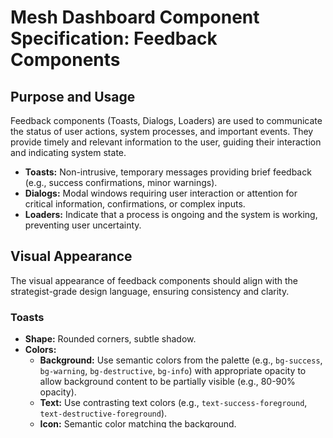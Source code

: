 # Mesh Dashboard Component Specification: Feedback Components

## Purpose and Usage

Feedback components (Toasts, Dialogs, Loaders) are used to communicate the status of user actions, system processes, and important events. They provide timely and relevant information to the user, guiding their interaction and indicating system state.

-   **Toasts:** Non-intrusive, temporary messages providing brief feedback (e.g., success confirmations, minor warnings).
-   **Dialogs:** Modal windows requiring user interaction or attention for critical information, confirmations, or complex inputs.
-   **Loaders:** Indicate that a process is ongoing and the system is working, preventing user uncertainty.

## Visual Appearance

The visual appearance of feedback components should align with the strategist-grade design language, ensuring consistency and clarity.

### Toasts

-   **Shape:** Rounded corners, subtle shadow.
-   **Colors:**
    -   **Background:** Use semantic colors from the palette (e.g., `bg-success`, `bg-warning`, `bg-destructive`, `bg-info`) with appropriate opacity to allow background content to be partially visible (e.g., 80-90% opacity).
    -   **Text:** Use contrasting text colors (e.g., `text-success-foreground`, `text-destructive-foreground`).
    -   **Icon:** Semantic color matching the background.
-   **Typography:** Small, readable font size (e.g., `text-sm`).
-   **Icons:** Include relevant icons (e.g., checkmark for success, warning triangle, error icon) to quickly convey the type of feedback.
-   **Positioning:** Typically appear in a consistent location (e.g., top-right, bottom-center) and stack neatly if multiple toasts appear.

### Dialogs

-   **Shape:** Rounded corners, prominent shadow.
-   **Colors:**
    -   **Overlay:** Semi-transparent dark overlay to dim the background content, focusing attention on the dialog.
    -   **Background:** Use the primary card background color (`bg-card`).
    -   **Text:** Use primary foreground and muted foreground colors for titles, descriptions, and content.
    -   **Borders:** Subtle border color (`border`).
-   **Typography:** Larger font size for titles (e.g., `text-lg` or `text-xl`), standard text size for descriptions and content.
-   **Structure:** Clear separation of Header (Title, Description), Content, and Footer (Action Buttons).
-   **Action Buttons:** Use Button components with appropriate variants (e.g., `default`, `destructive`, `outline`) for primary and secondary actions.

### Loaders

-   **Types:**
    -   **Spinner/Indicator:** For indeterminate loading (e.g., fetching data). Subtle animation (e.g., rotating).
    -   **Progress Bar:** For processes with a known duration or progress (e.g., file upload, batch processing).
-   **Colors:** Use accent color (`text-accent`, `bg-accent`) or primary color (`text-primary`, `bg-primary`) for the loader animation or progress bar.
-   **Size:** Varying sizes depending on context (inline, within a component, full-page overlay).
-   **Appearance:** Should be visually distinct but not overly distracting.

## States

Feedback components have different states that determine their appearance and behavior.

### Toasts

-   **Appearance:** Slide or fade in subtly.
-   **Dismissal:** Automatically dismiss after a set duration or can be manually dismissed by clicking a close button (if applicable).

### Dialogs

-   **Appearance:** Fade in and scale slightly from the center of the screen.
-   **Dismissal:** Dismissed by clicking an action button, clicking outside the dialog (unless a critical action is required), or pressing the Escape key.

### Loaders

-   **Indeterminate:** Continuous animation (e.g., spinner rotating).
-   **Progress:** Progress bar fills up based on the completion percentage.

## Responsiveness

Feedback components should be responsive to different screen sizes.

-   **Toasts:** Adjust positioning and stacking behavior on smaller screens.
-   **Dialogs:** Ensure the modal remains centered and usable on smaller screens. Content should scroll if it exceeds the viewport height.
-   **Loaders:** Adjust size and positioning as needed.

## Accessibility

Accessibility considerations are crucial for feedback components.

-   **Toasts:** Should be announced by screen readers using ARIA live regions. Ensure sufficient color contrast for text and icons.
-   **Dialogs:** Should trap focus within the dialog when open. Keyboard navigation should be supported (e.g., tabbing between interactive elements). Screen readers should announce the dialog content when it opens. Ensure sufficient color contrast.
-   **Loaders:** For indeterminate loaders, provide alternative text for screen readers (e.g., "Loading..."). For progress bars, ensure the current value is conveyed to screen readers.

## Notes for Visual Engagement

While primarily functional, feedback components can incorporate subtle visual engagement to enhance the user experience.

-   **Toasts:** Subtle animations on appearance and dismissal (e.g., a quick slide and fade). A small, satisfying sound cue (optional and configurable).
-   **Dialogs:** Smooth transitions when appearing and dismissing. Highlight the primary action button visually.
-   **Loaders:** Visually appealing animations that convey progress or activity without being jarring. For progress bars, a subtle animation as the bar fills.